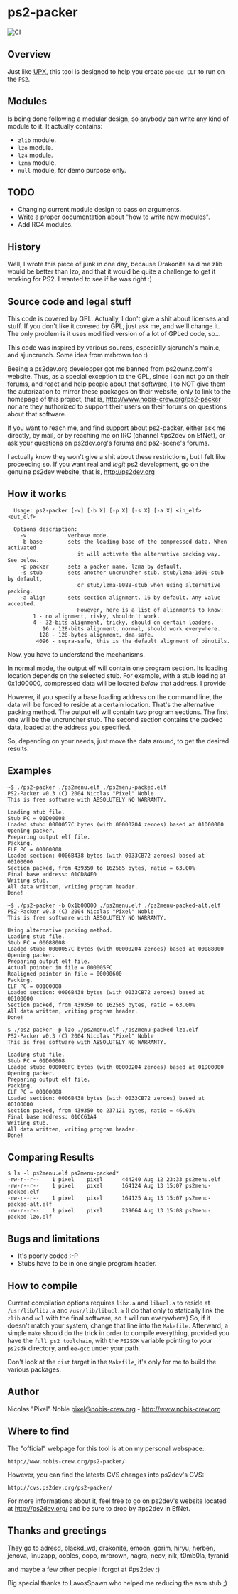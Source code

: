 # ps2-packer

![CI](https://github.com/ps2dev/ps2-packer/workflows/CI/badge.svg)

## Overview

Just like [UPX](http://upx.sourceforge.net/ "UPX"), this tool is designed to help you
create `packed ELF` to run on the `PS2`. 

## Modules
Is being done following a modular design, so anybody can write any kind of module to it. It actually contains:
 - `zlib` module.
 - `lzo` module.
 - `lz4` module.
 - `lzma` module. 
 - `null` module, for demo purpose only.

## TODO
  - Changing current module design to pass on arguments.
  - Write a proper documentation about "how to write new modules".
  - Add RC4 modules.

## History

Well, I wrote this piece of junk in one day, because Drakonite said me zlib
would be better than lzo, and that it would be quite a challenge to get it
working for PS2. I wanted to see if he was right :)

## Source code and legal stuff

  This code is covered by GPL. Actually, I don't give a shit about licenses
and stuff. If you don't like it covered by GPL, just ask me, and we'll change
it. The only problem is it uses modified version of a lot of GPLed code, so...

  This code was inspired by various sources, especially sjcrunch's main.c, and
sjuncrunch. Some idea from mrbrown too :)

  Beeing a ps2dev.org developper got me banned from ps2ownz.com's website. Thus,
as a special exception to the GPL, since I can not go on their forums, and react
and help people about that software, I to NOT give them the autorization to
mirror these packages on their website, only to link to the homepage of this
project, that is, http://www.nobis-crew.org/ps2-packer nor are they authorized
to support their users on their forums on questions about that software.

  If you want to reach me, and find support about ps2-packer, either ask me
directly, by mail, or by reaching me on IRC (channel #ps2dev on EfNet), or ask
your questions on ps2dev.org's forums and ps2-scene's forums.

  I actually know they won't give a shit about these restrictions, but I felt
like proceeding so. If you want real and *legit* ps2 development, go on the
genuine ps2dev website, that is, http://ps2dev.org

## How it works
```
  Usage: ps2-packer [-v] [-b X] [-p X] [-s X] [-a X] <in_elf> <out_elf>
  
  Options description:
    -v             verbose mode.
    -b base        sets the loading base of the compressed data. When activated
                      it will activate the alternative packing way. See below.
    -p packer      sets a packer name. lzma by default.
    -s stub        sets another uncruncher stub. stub/lzma-1d00-stub by default,
                      or stub/lzma-0088-stub when using alternative packing.
    -a align       sets section alignment. 16 by default. Any value accepted.
                      However, here is a list of alignments to know:
		1 - no alignment, risky, shouldn't work.
		4 - 32-bits alignment, tricky, should on certain loaders.
	       16 - 128-bits alignment, normal, should work everywhere.
	      128 - 128-bytes alignment, dma-safe.
	     4096 - supra-safe, this is the default alignment of binutils.
```

Now, you have to understand the mechanisms.
  
  In normal mode, the output elf will contain one program section. Its loading
location depends on the selected stub. For example, with a stub loading at
0x1d00000, compressed data will be located *below* that address. I provide

  However, if you specify a base loading address on the command line, the data
will be forced to reside at a certain location. That's the alternative packing
method. The output elf will contain two program sections. The first one will
be the uncruncher stub. The second section contains the packed data, loaded at
the address you specified.

  So, depending on your needs, just move the data around, to get the desired
results.

## Examples
```
~$ ./ps2-packer ./ps2menu.elf ./ps2menu-packed.elf
PS2-Packer v0.3 (C) 2004 Nicolas "Pixel" Noble
This is free software with ABSOLUTELY NO WARRANTY.

Loading stub file.
Stub PC = 01D00008
Loaded stub: 0000057C bytes (with 00000204 zeroes) based at 01D00000
Opening packer.
Preparing output elf file.
Packing.
ELF PC = 00100008
Loaded section: 0006B438 bytes (with 0033CB72 zeroes) based at 00100000
Section packed, from 439350 to 162565 bytes, ratio = 63.00%
Final base address: 01CD84E0
Writing stub.
All data written, writing program header.
Done!
```

```
~$ ./ps2-packer -b 0x1b00000 ./ps2menu.elf ./ps2menu-packed-alt.elf
PS2-Packer v0.3 (C) 2004 Nicolas "Pixel" Noble
This is free software with ABSOLUTELY NO WARRANTY.

Using alternative packing method.
Loading stub file.
Stub PC = 00088008
Loaded stub: 0000057C bytes (with 00000204 zeroes) based at 00088000
Opening packer.
Preparing output elf file.
Actual pointer in file = 000005FC
Realigned pointer in file = 00000600
Packing.
ELF PC = 00100008
Loaded section: 0006B438 bytes (with 0033CB72 zeroes) based at 00100000
Section packed, from 439350 to 162565 bytes, ratio = 63.00%
All data written, writing program header.
Done!
```

```
$ ./ps2-packer -p lzo ./ps2menu.elf ./ps2menu-packed-lzo.elf
PS2-Packer v0.3 (C) 2004 Nicolas "Pixel" Noble
This is free software with ABSOLUTELY NO WARRANTY.

Loading stub file.
Stub PC = 01D00008
Loaded stub: 000006FC bytes (with 00000204 zeroes) based at 01D00000
Opening packer.
Preparing output elf file.
Packing.
ELF PC = 00100008
Loaded section: 0006B438 bytes (with 0033CB72 zeroes) based at 00100000
Section packed, from 439350 to 237121 bytes, ratio = 46.03%
Final base address: 01CC61A4
Writing stub.
All data written, writing program header.
Done!
```

## Comparing Results
```
$ ls -l ps2menu.elf ps2menu-packed*
-rw-r--r--    1 pixel    pixel      444240 Aug 12 23:33 ps2menu.elf
-rw-r--r--    1 pixel    pixel      164124 Aug 13 15:07 ps2menu-packed.elf
-rw-r--r--    1 pixel    pixel      164125 Aug 13 15:07 ps2menu-packed-alt.elf
-rw-r--r--    1 pixel    pixel      239064 Aug 13 15:08 ps2menu-packed-lzo.elf
```

## Bugs and limitations

- It's poorly coded :-P
- Stubs have to be in one single program header.

## How to compile

Current compilation options requires `libz.a` and `libucl.a` to reside at
`/usr/lib/libz.a` and `/usr/lib/libucl.a` (I do that only to statically link
the `zlib` and `ucl` with the final software, so it will run everywhere) So, if it
doesn't match your system, change that line into the `Makefile`. Afterward, a
simple `make` should do the trick in order to compile everything, provided you
have the `full ps2 toolchain`, with the `PS2SDK` variable pointing to your `ps2sdk`
directory, and `ee-gcc` under your path.

Don't look at the `dist` target in the `Makefile`, it's only for me to build
the various packages.

## Author
  Nicolas "Pixel" Noble <pixel@nobis-crew.org> - http://www.nobis-crew.org

## Where to find

The "official" webpage for this tool is at on my personal webspace:
  
```
http://www.nobis-crew.org/ps2-packer/
```

However, you can find the latests CVS changes into ps2dev's CVS:
```
http://cvs.ps2dev.org/ps2-packer/
```
  For more informations about it, feel free to go on ps2dev's website located
at http://ps2dev.org/ and be sure to drop by #ps2dev in EfNet.

## Thanks and greetings

  They go to adresd, blackd_wd, drakonite, emoon, gorim, hiryu, herben, jenova,
linuzapp, oobles, oopo, mrbrown, nagra, neov, nik, t0mb0la, tyranid

and maybe a few other people I forgot at #ps2dev :)

  Big special thanks to LavosSpawn who helped me reducing the asm stub ;)

